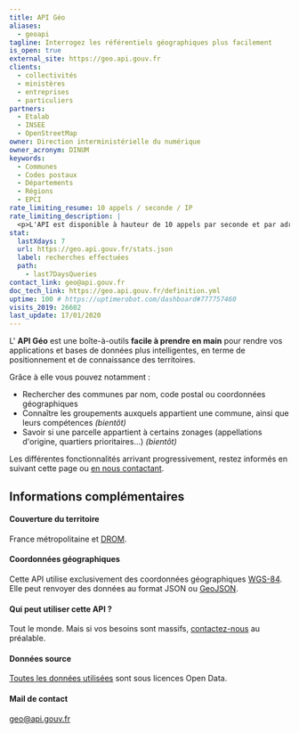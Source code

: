 ```yaml
---
title: API Géo
aliases:
  - geoapi
tagline: Interrogez les référentiels géographiques plus facilement
is_open: true
external_site: https://geo.api.gouv.fr
clients:
  - collectivités
  - ministères
  - entreprises
  - particuliers
partners:
  - Etalab
  - INSEE
  - OpenStreetMap
owner: Direction interministérielle du numérique
owner_acronym: DINUM
keywords:
  - Communes
  - Codes postaux
  - Départements
  - Régions
  - EPCI
rate_limiting_resume: 10 appels / seconde / IP
rate_limiting_description: |
  <p>L'API est disponible à hauteur de 10 appels par seconde et par adresse IP.</p>
stat:
  lastXdays: 7
  url: https://geo.api.gouv.fr/stats.json
  label: recherches effectuées
  path:
    - last7DaysQueries
contact_link: geo@api.gouv.fr
doc_tech_link: https://geo.api.gouv.fr/definition.yml
uptime: 100 # https://uptimerobot.com/dashboard#777757460
visits_2019: 26602
last_update: 17/01/2020
---
```


L' **API Géo** est une boîte-à-outils **facile à prendre en main** pour rendre vos applications et bases de données plus intelligentes, en terme de positionnement et de connaissance des territoires.

Grâce à elle vous pouvez notamment :

- Rechercher des communes par nom, code postal ou coordonnées géographiques
- Connaître les groupements auxquels appartient une commune, ainsi que leurs compétences _(bientôt)_
- Savoir si une parcelle appartient à certains zonages (appellations d'origine, quartiers prioritaires…) _(bientôt)_

Les différentes fonctionnalités arrivant progressivement, restez informés en suivant cette page ou [en nous contactant](mailto:geo@api.gouv.fr).

## Informations complémentaires

#### Couverture du territoire

France métropolitaine et [DROM](https://fr.wikipedia.org/wiki/D%C3%A9partement_et_r%C3%A9gion_d%27outre-mer).

#### Coordonnées géographiques

Cette API utilise exclusivement des coordonnées géographiques [WGS-84](https://fr.wikipedia.org/wiki/WGS_84).
Elle peut renvoyer des données au format JSON ou [GeoJSON](http://geojson.org).

#### Qui peut utiliser cette API ?

Tout le monde. Mais si vos besoins sont massifs, [contactez-nous](mailto:geo@api.gouv.fr) au préalable.

#### Données source

[Toutes les données utilisées](https://github.com/etalab/api-communes#données-sources) sont sous licences Open Data.

#### Mail de contact

geo@api.gouv.fr
